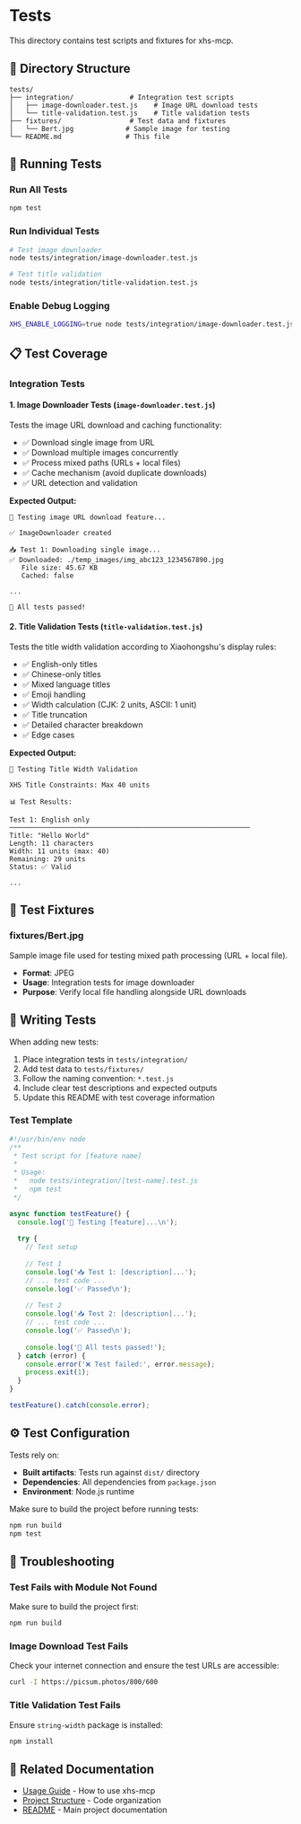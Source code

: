 # Tests

This directory contains test scripts and fixtures for xhs-mcp.

## 📁 Directory Structure

```
tests/
├── integration/              # Integration test scripts
│   ├── image-downloader.test.js    # Image URL download tests
│   └── title-validation.test.js    # Title validation tests
├── fixtures/                 # Test data and fixtures
│   └── Bert.jpg             # Sample image for testing
└── README.md                # This file
```

## 🧪 Running Tests

### Run All Tests

```bash
npm test
```

### Run Individual Tests

```bash
# Test image downloader
node tests/integration/image-downloader.test.js

# Test title validation
node tests/integration/title-validation.test.js
```

### Enable Debug Logging

```bash
XHS_ENABLE_LOGGING=true node tests/integration/image-downloader.test.js
```

## 📋 Test Coverage

### Integration Tests

#### 1. Image Downloader Tests (`image-downloader.test.js`)

Tests the image URL download and caching functionality:

- ✅ Download single image from URL
- ✅ Download multiple images concurrently
- ✅ Process mixed paths (URLs + local files)
- ✅ Cache mechanism (avoid duplicate downloads)
- ✅ URL detection and validation

**Expected Output:**
```
🚀 Testing image URL download feature...

✅ ImageDownloader created

📥 Test 1: Downloading single image...
✅ Downloaded: ./temp_images/img_abc123_1234567890.jpg
   File size: 45.67 KB
   Cached: false

...

🎉 All tests passed!
```

#### 2. Title Validation Tests (`title-validation.test.js`)

Tests the title width validation according to Xiaohongshu's display rules:

- ✅ English-only titles
- ✅ Chinese-only titles
- ✅ Mixed language titles
- ✅ Emoji handling
- ✅ Width calculation (CJK: 2 units, ASCII: 1 unit)
- ✅ Title truncation
- ✅ Detailed character breakdown
- ✅ Edge cases

**Expected Output:**
```
🧪 Testing Title Width Validation

XHS Title Constraints: Max 40 units

📊 Test Results:

Test 1: English only
────────────────────────────────────────────────────────────
Title: "Hello World"
Length: 11 characters
Width: 11 units (max: 40)
Remaining: 29 units
Status: ✅ Valid

...
```

## 🔧 Test Fixtures

### fixtures/Bert.jpg

Sample image file used for testing mixed path processing (URL + local file).

- **Format**: JPEG
- **Usage**: Integration tests for image downloader
- **Purpose**: Verify local file handling alongside URL downloads

## 📝 Writing Tests

When adding new tests:

1. Place integration tests in `tests/integration/`
2. Add test data to `tests/fixtures/`
3. Follow the naming convention: `*.test.js`
4. Include clear test descriptions and expected outputs
5. Update this README with test coverage information

### Test Template

```javascript
#!/usr/bin/env node
/**
 * Test script for [feature name]
 * 
 * Usage:
 *   node tests/integration/[test-name].test.js
 *   npm test
 */

async function testFeature() {
  console.log('🚀 Testing [feature]...\n');
  
  try {
    // Test setup
    
    // Test 1
    console.log('📥 Test 1: [description]...');
    // ... test code ...
    console.log('✅ Passed\n');
    
    // Test 2
    console.log('📥 Test 2: [description]...');
    // ... test code ...
    console.log('✅ Passed\n');
    
    console.log('🎉 All tests passed!');
  } catch (error) {
    console.error('❌ Test failed:', error.message);
    process.exit(1);
  }
}

testFeature().catch(console.error);
```

## ⚙️ Test Configuration

Tests rely on:

- **Built artifacts**: Tests run against `dist/` directory
- **Dependencies**: All dependencies from `package.json`
- **Environment**: Node.js runtime

Make sure to build the project before running tests:

```bash
npm run build
npm test
```

## 🐛 Troubleshooting

### Test Fails with Module Not Found

Make sure to build the project first:

```bash
npm run build
```

### Image Download Test Fails

Check your internet connection and ensure the test URLs are accessible:

```bash
curl -I https://picsum.photos/800/600
```

### Title Validation Test Fails

Ensure `string-width` package is installed:

```bash
npm install
```

## 🔗 Related Documentation

- [Usage Guide](../docs/USAGE_GUIDE.md) - How to use xhs-mcp
- [Project Structure](../docs/PROJECT_STRUCTURE.md) - Code organization
- [README](../README.md) - Main project documentation

